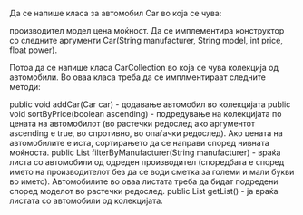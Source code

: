 Да се напише класа за автомобил Car во која се чува:

производител
модел
цена
моќност.
Да се имплементира конструктор со следните аргументи Car(String manufacturer, String model, int price, float power).

Потоа да се напише класа CarCollection во која се чува колекција од автомобили. Во оваа класа треба да се имплментираат следните методи:

public void addCar(Car car) - додавање автомобил во колекцијата
public void sortByPrice(boolean ascending) - подредување на колекцијата по цената на автомобилот (во растечки редослед ако аргументот ascending е true, во спротивно, во опаѓачки редослед). Ако цената на автомобилите е иста, сортирањето да се направи според нивната моќноста.
public List<Car> filterByManufacturer(String manufacturer) - враќа листа со автомобили од одреден производител (споредбата е според името на производителот без да се води сметка за големи и мали букви во името). Автомобилите во оваа листата треба да бидат подредени според моделот во растечки редослед.
public List<Car> getList() - ја враќа листата со автомобили од колекцијата.